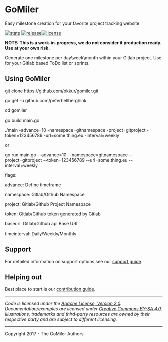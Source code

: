 # GoMiler

Easy milestone creation for your favorite project tracking website

 [![state](https://img.shields.io/badge/state-unstable-blue.svg)]() [![release](https://img.shields.io/github/release/okkur/dailymile.svg)](https://github.com/okkur/dailymile/releases)[![license](https://img.shields.io/github/license/okkur/dailymile.svg)](LICENSE)

**NOTE: This is a work-in-progress, we do not consider it production ready. Use at your own risk.**

Generate one milestone per day\week\month within your Gitlab project.
Use for your Gitlab based ToDo list or sprints.

## Using GoMiler

git clone https://github.com/okkur/gomiler.git

go get -u github.com/peterhellberg/link

cd gomiler

go build main.go

./main -advance=10 -namespace=gitnamespace  -project=gitproject -token=123456789 -url=some.thing.eu  -interval=weekly

or

go run main.go --advance=10 --namespace=gitnamespace  --project=gitproject --token=123456789 --url=some.thing.eu  --interval=weekly

flags:

advance: Define timeframe

namespace: Gitlab/Github Namespace

project: Gitlab/Github Project Namespace

token: Gitlab/Github token generated by Gitlab

baseurl: Gitlab/Github api Base URL

timeinterval: Daily/Weekly/Monthly   


## Support
For detailed information on support options see our [support guide](/SUPPORT.md).

## Helping out
Best place to start is our [contribution guide](/CONTRIBUTING.md).

----

*Code is licensed under the [Apache License, Version 2.0](/LICENSE).*  
*Documentation/examples are licensed under [Creative Commons BY-SA 4.0](/docs/LICENSE).*  
*Illustrations, trademarks and third-party resources are owned by their respective party and are subject to different licensing.*

---

Copyright 2017 - The GoMiler Authors

